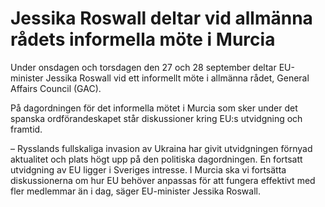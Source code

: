 # Jessika Roswall deltar vid allmänna rådets informella möte i Murcia

Under onsdagen och torsdagen den 27 och 28 september deltar EU-minister Jessika Roswall vid ett informellt möte i allmänna rådet, General Affairs Council (GAC).

På dagordningen för det informella mötet i Murcia som sker under det spanska ordförandeskapet står diskussioner kring EU:s utvidgning och framtid.

– Rysslands fullskaliga invasion av Ukraina har givit utvidgningen förnyad aktualitet och plats högt upp på den politiska dagordningen. En fortsatt utvidgning av EU ligger i Sveriges intresse. I Murcia ska vi fortsätta diskussionerna om hur EU behöver anpassas för att fungera effektivt med fler medlemmar än i dag, säger EU-minister Jessika Roswall.
